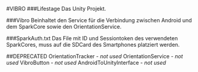 #VIBRO
###Lifestage
Das Unity Projekt.

###Vibro
Beinhaltet den Service für die Verbindung zwischen Android und dem SparkCore sowie den OrientationService.

###SparkAuth.txt
Das File mit ID und Sessiontoken des verwendeten SparkCores, muss auf die SDCard des Smartphones platziert werden.



##DEPRECATED
OrientationTracker - *not used* 
OrientationService - *not used* 
VibroButton - *not used* 
AndroidToUnityInterface - *not used* 
